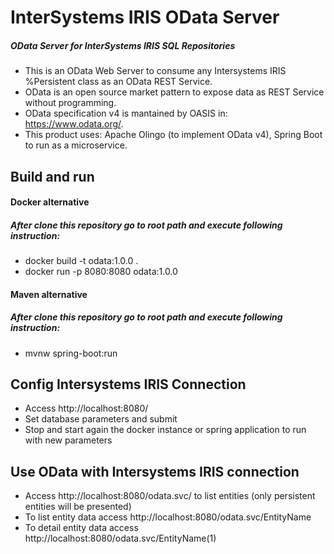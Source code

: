 # InterSystems IRIS OData Server
##### OData Server for InterSystems IRIS SQL Repositories


- This is an OData Web Server to consume any Intersystems IRIS %Persistent class as an OData REST Service.
- OData is an open source market pattern to expose data as REST Service without programming.
- OData specification v4 is mantained by OASIS in: https://www.odata.org/.
- This product uses: Apache Olingo (to implement OData v4), Spring Boot to run as a microservice.

## Build and run
#### Docker alternative
##### After clone this repository go to root path and execute following instruction:
- docker build -t odata:1.0.0 .
- docker run -p 8080:8080 odata:1.0.0

#### Maven alternative
##### After clone this repository go to root path and execute following instruction:
- mvnw spring-boot:run


## Config Intersystems IRIS Connection
- Access http://localhost:8080/
- Set database parameters and submit
- Stop and start again the docker instance or spring application to run with new parameters

## Use OData with Intersystems IRIS connection
- Access http://localhost:8080/odata.svc/ to list entities (only persistent entities will be presented)
- To list entity data access http://localhost:8080/odata.svc/EntityName
- To detail entity data access http://localhost:8080/odata.svc/EntityName(1)
